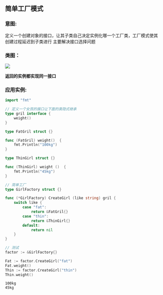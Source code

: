 


## 简单工厂模式



### **意图:**

定义一个创建对象的接口，让其子类自己决定实例化哪一个工厂类，工厂模式使其创建过程延迟到子类进行
主要解决接口选择问题

### **类图：**

![](http://www.liuanqihappybirthday.top/uploads/big/9e71d19fd66298e5a404727f99dc941a.png)

**返回的实例都实现同一接口**

### 应用实例:
    
</font>


```go
import "fmt"

// 定义一个女孩的接口让下面的类隐式继承
type gril interface {
	weight()
}

```


```go
type FatGril struct {}

func (FatGril) weight()  {
	fmt.Println("100kg")
}
```


```go
type ThinGirl struct {}

func (ThinGirl) weight ()  {
	fmt.Println("45kg")
}
```


```go
// 简单工厂
type GirlFactory struct {}

func (*GirlFactory) CreateGirl (like string) gril {
	switch like {
		case "fat":
			return &FatGril{}
		case "thin":
			return &ThinGirl{}
		default:
			return nil
	}
}
```


```go
// 测试    
factor := &GirlFactory{}

Fat := factor.CreateGirl("fat")
Fat.weight()
Thin := factor.CreateGirl("thin")
Thin.weight()
```

    100kg
    45kg

